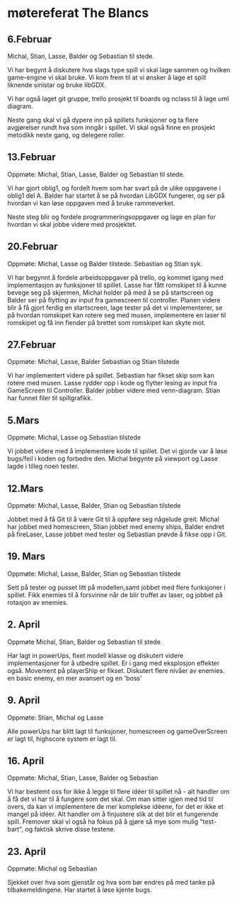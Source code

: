 # møtereferat The Blancs

## 6.Februar

Michal, Stian, Lasse, Balder og Sebastian til stede.

Vi har begynt å diskutere hva slags type spill vi skal lage sammen og hvilken game-engine vi skal bruke.
Vi kom frem til at vi ønsker å lage et spill liknende sinistar og bruke libGDX.

Vi har også laget git gruppe, trello prosjekt til boards og nclass til å lage uml diagram.

Neste gang skal vi gå dypere inn på spillets funksjoner og ta flere avgjørelser rundt hva som inngår i spillet.
Vi skal også finne en prosjekt metodikk neste gang, og delegere roller.

## 13.Februar

Oppmøte: Michal, Stian, Lasse, Balder og Sebastian til stede.

Vi har gjort oblig1, og fordelt hvem som har svart på de ulike oppgavene i oblig1 del A. 
Balder har startet å se på hvordan LibGDX fungerer, og ser på hvordan vi kan løse oppgaven med å bruke rammeverket.

Neste steg blir og fordele programmeringsoppgaver og lage en plan for hvordan vi skal jobbe videre med prosjektet.

## 20.Februar 

Oppmøte: Michal, Lasse og Balder tilstede. Sebastian og Stian syk. 

Vi har begynnt å fordele arbeidsoppgaver på trello, og kommet igang med implementasjon av funksjoner til spillet. Lasse har fått romskipet til å kunne bevege seg på skjermen, Michal holder på med å se på startscreen og Balder ser på flytting av input fra gamescreen til controller. 
Planen videre blir å få gjort ferdig en startscreen, lage tester på det vi implementerer, se på hvordan romskipet kan rotere seg med musen, implementere en laser til romskipet og få inn fiender på brettet som romskipet kan skyte mot.  


## 27.Februar
Oppmøte: Michal, Lasse, Balder Sebastian og Stian tilstede

Vi har implementert videre på spillet. Sebastian har fikset skip som kan rotere med musen. Lasse rydder opp i kode og flytter lesing av input fra GameScreen til Controller. Balder jobber videre med venn-diagram. Stian har funnet filer til spillgrafikk. 

## 5.Mars
Oppmøte: Michal, Lasse og Sebastian tilstede 

Vi jobbet videre med å implementere kode til spillet. Det vi gjorde var å løse bugs/feil i koden og forbedre den. Michal begynte på viewport og Lasse lagde i tilleg noen tester. 

## 12.Mars
Oppmøte: Michal, Lasse, Balder, Stian og Sebastian tilstede

Jobbet med å få Git til å være Git til å oppføre seg någelude greit. Michal har jobbet med homescreen, Stian jobbet med enemy ships, Balder endret på fireLaser, Lasse jobbet med tester og Sebastian prøvde å fikse opp i Git.

## 19. Mars
Oppmøte: Michal, Lasse, Balder, Stian og Sebastian tilstede

Sett på tester og pusset litt på modellen,samt jobbet med flere funksjoner i spillet. Fikk enemies til å forsvinne når de blir truffet av laser, og jobbet på rotasjon av enemies.

## 2. April
Oppmøte Michal, Stian, Balder og Sebastian til stede 

Har lagt in powerUps, fixet modell klasse og diskutert videre implementasjoner for å utbedre spillet. Er i gang med eksplosjon effekter også. Movement på playerShip er fikset. Diskutert flere nivåer av enemies. en basic enemy, en mer avansert og en 'boss'

## 9. April
Oppmøte: Stian, Michal og Lasse

Alle powerUps har blitt lagt til funksjoner, homescreen og gameOverScreen er lagt til, highscore system er lagt til.

## 16. April
Oppmøte: Michal, Stian, Lasse, Balder og Sebastian

Vi har bestemt oss for ikke å legge til flere idéer til spillet nå - alt handler om å få det vi har til å fungere som det skal.
Om man sitter igjen med tid til overs, da kan vi implementere de mer komplekse idéene, for det er ikke et mangel på idéer.
Alt handler om å finjustere slik at det blir et fungerende spill.
Fremover skal vi også ha fokus på å gjøre så mye som mulig "test-bart", og faktisk skrive disse testene.

## 23. April
Oppmøte: Michal og Sebastian

Sjekket over hva som gjenstår og hva som bør endres på med tanke på tilbakemeldingene. Har startet å løse kjente bugs.